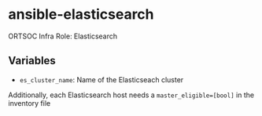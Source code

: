# ansible-elasticsearch
ORTSOC Infra Role: Elasticsearch

## Variables

* `es_cluster_name`: Name of the Elasticseach cluster

Additionally, each Elasticsearch host needs a `master_eligible=[bool]` in the inventory file
